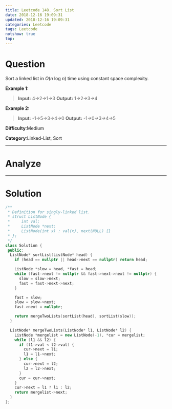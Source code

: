 ```yaml
---
title: Leetcode 148. Sort List
date: 2018-12-16 19:09:31
updated: 2018-12-16 19:09:31
categories: Leetcode
tags: Leetcode
notshow: true
top:
---
```


# Question

Sort a linked list in  _O_(_n_  log  _n_) time using constant space complexity.

**Example 1:**

> **Input:** 4->2->1->3
> **Output:** 1->2->3->4

**Example 2:**

> **Input:** -1->5->3->4->0
> **Output:** -1->0->3->4->5

**Difficulty**:Medium

**Category**:Linked-List, Sort

<!-- more -->

------------

# Analyze

------------

# Solution

```cpp
/**
 * Definition for singly-linked list.
 * struct ListNode {
 *     int val;
 *     ListNode *next;
 *     ListNode(int x) : val(x), next(NULL) {}
 * };
 */
class Solution {
 public:
  ListNode* sortList(ListNode* head) {
    if (head == nullptr || head->next == nullptr) return head;

    ListNode *slow = head, *fast = head;
    while (fast->next != nullptr && fast->next->next != nullptr) {
      slow = slow->next;
      fast = fast->next->next;
    }

    fast = slow;
    slow = slow->next;
    fast->next = nullptr;

    return mergeTwoLists(sortList(head), sortList(slow));
  }

  ListNode* mergeTwoLists(ListNode* l1, ListNode* l2) {
    ListNode *mergelist = new ListNode(-1), *cur = mergelist;
    while (l1 && l2) {
      if (l1->val < l2->val) {
        cur->next = l1;
        l1 = l1->next;
      } else {
        cur->next = l2;
        l2 = l2->next;
      }
      cur = cur->next;
    }
    cur->next = l1 ? l1 : l2;
    return mergelist->next;
  }
};
```
